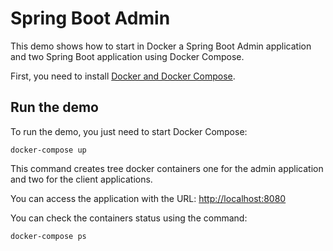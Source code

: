 # Spring Boot Admin

This demo shows how to start in Docker a Spring Boot Admin application and two Spring Boot application using Docker Compose.

First, you need to install [Docker and Docker Compose](https://docs.docker.com/compose/#installation-and-set-up).

## Run the demo
To run the demo, you just need to start Docker Compose:
```
docker-compose up
```
This command creates tree docker containers one for the admin application and two for the client applications.

You can access the application with the URL: [http://localhost:8080](http://localhost:8080)

You can check the containers status using the command:
```
docker-compose ps
```
